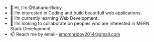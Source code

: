 - 👋 Hi, I’m @SahariorRidoy
- 👀 I’m interested in Coding and build beautifull web applications.
- 🌱 I’m currently learning Web Development.
- 💞️ I’m looking to collaborate on peoples who are interested in MERN Stack Development
- 📫 Reach me by email- emomhridoy2014@gmail.com

<!---
SahariorRidoy/SahariorRidoy is a ✨ special ✨ repository because its `README.md` (this file) appears on your GitHub profile.
You can click the Preview link to take a look at your changes.
--->

